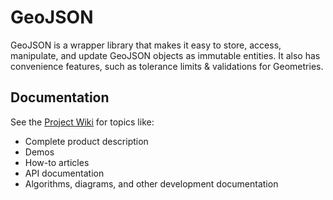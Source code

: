 # GeoJSON
GeoJSON is a wrapper library that makes it easy to store, access, manipulate, and update GeoJSON objects as immutable entities. It also has convenience features, such as tolerance limits & validations for Geometries.

## Documentation
See the [Project Wiki](https://markpthomas.github.io/wiki/GeoJSON_52559930.html) for topics like:
- Complete product description
- Demos
- How-to articles
- API documentation
- Algorithms, diagrams, and other development documentation